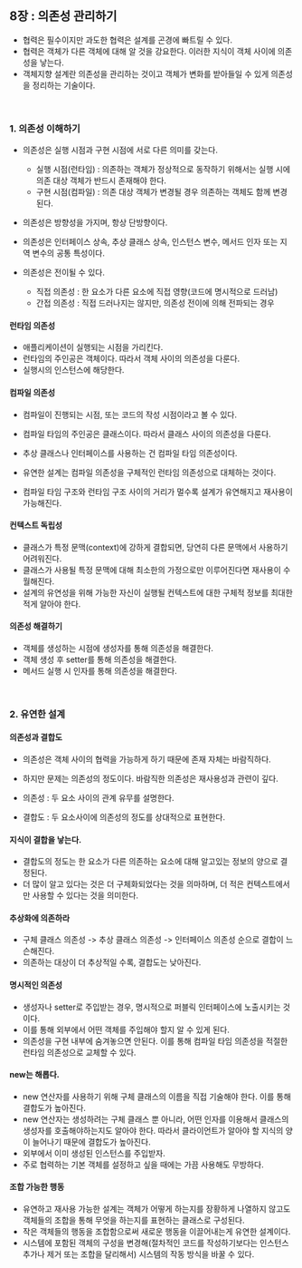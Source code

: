 ## 8장 : 의존성 관리하기
- 협력은 필수이지만 과도한 협력은 설계를 곤경에 빠트릴 수 있다.
- 협력은 객체가 다른 객체에 대해 알 것을 강요한다. 이러한 지식이 객체 사이에 의존성을 낳는다.
- 객체지향 설계란 의존성을 관리하는 것이고 객체가 변화를 받아들일 수 있게 의존성을 정리하는 기술이다.

<br>

### 1. 의존성 이해하기
- 의존성은 실행 시점과 구현 시점에 서로 다른 의미를 갖는다.
    - 실행 시점(런타임) : 의존하는 객체가 정상적으로 동작하기 위해서는 실행 시에 의존 대상 객체가 반드시 존재해야 한다.
    - 구현 시점(컴파일) : 의존 대상 객체가 변경될 경우 의존하는 객체도 함께 변경된다.
    
- 의존성은 방향성을 가지며, 항상 단방향이다. 
- 의존성은 인터페이스 상속, 추상 클래스 상속, 인스턴스 변수, 메서드 인자 또는 지역 변수의 공통 특성이다.

- 의존성은 전이될 수 있다. 
    - 직접 의존성 : 한 요소가 다른 요소에 직접 영향(코드에 명시적으로 드러남)
    - 간접 의존성 : 직접 드러나지는 않지만, 의존성 전이에 의해 전파되는 경우
    
#### 런타임 의존성
- 애플리케이션이 실행되는 시점을 가리킨다. 
- 런타임의 주인공은 객체이다. 따라서 객체 사이의 의존성을 다룬다.
- 실행시의 인스턴스에 해당한다.

#### 컴파일 의존성
- 컴파일이 진행되는 시점, 또는 코드의 작성 시점이라고 볼 수 있다.
- 컴파일 타임의 주인공은 클래스이다. 따라서 클래스 사이의 의존성을 다룬다.
- 추상 클래스나 인터페이스를 사용하는 건 컴파일 타임 의존성이다.

- 유연한 설계는 컴파일 의존성을 구체적인 런타임 의존성으로 대체하는 것이다.
- 컴파일 타임 구조와 런타임 구조 사이의 거리가 멀수록 설계가 유연해지고 재사용이 가능해진다.

#### 컨텍스트 독립성
- 클래스가 특정 문맥(context)에 강하게 결합되면, 당연히 다른 문맥에서 사용하기 어려워진다.
- 클래스가 사용될 특정 문맥에 대해 최소한의 가정으로만 이루어진다면 재사용이 수월해진다.
- 설계의 유연성을 위해 가능한 자신이 실행될 컨텍스트에 대한 구체적 정보를 최대한 적게 알아야 한다.


#### 의존성 해결하기
- 객체를 생성하는 시점에 생성자를 통해 의존성을 해결한다.
- 객체 생성 후 setter를 통해 의존성을 해결한다.
- 메서드 실행 시 인자를 통해 의존성을 해결한다.

<br>

### 2. 유연한 설계

#### 의존성과 결합도
- 의존성은 객체 사이의 협력을 가능하게 하기 때문에 존재 자체는 바람직하다.
- 하지만 문제는 의존성의 정도이다. 바람직한 의존성은 재사용성과 관련이 깊다.

- 의존성 : 두 요소 사이의 관계 유무를 설명한다.
- 결합도 : 두 요소사이에 의존성의 정도를 상대적으로 표현한다.

#### 지식이 결합을 낳는다.
- 결합도의 정도는 한 요소가 다른 의존하는 요소에 대해 알고있는 정보의 양으로 결정된다.
- 더 많이 알고 있다는 것은 더 구체화되었다는 것을 의마하며, 더 적은 컨텍스트에서만 사용할 수 있다는 것을 의미한다.


#### 추상화에 의존하라
- 구체 클래스 의존성 -> 추상 클래스 의존성 -> 인터페이스 의존성 순으로 결합이 느슨해진다.
- 의존하는 대상이 더 추상적일 수록, 결합도는 낮아진다.


#### 명시적인 의존성
- 생성자나 setter로 주입받는 경우, 명시적으로 퍼블릭 인터페이스에 노출시키는 것이다.
- 이를 통해 외부에서 어떤 객체를 주입해야 할지 알 수 있게 된다.
- 의존성을 구현 내부에 숨겨놓으면 안된다. 이를 통해 컴파일 타임 의존성을 적절한 런타임 의존성으로 교체할 수 있다.


#### new는 해롭다.
- new 연산자를 사용하기 위해 구체 클래스의 이름을 직접 기술해야 한다. 이를 통해 결합도가 높아진다.
- new 연산자는 생성하려는 구체 클래스 뿐 아니라, 어떤 인자를 이용해서 클래스의 생성자를 호출해야하는지도 알아야 한다. 따라서 클라이언트가 알아야 할
지식의 양이 늘어나기 때문에 결합도가 높아진다.
- 외부에서 이미 생성된 인스턴스를 주입받자.
- 주로 협력하는 기본 객체를 설정하고 싶을 때에는 가끔 사용해도 무방하다. 


#### 조합 가능한 행동
- 유연하고 재사용 가능한 설계는 객체가 어떻게 하는지를 장황하게 나열하지 않고도 객체들의 조합을 통해 무엇을 하는지를 표현하는 클래스로 구성된다.
- 작은 객체들의 행동을 조합함으로써 새로운 행동을 이끌어내는게 유연한 설계이다.
- 시스템에 포함된 객체의 구성을 변경해(절차적인 코드를 작성하기보다는 인스턴스 추가나 제거 또는 조합을 달리해서) 시스템의 작동 방식을 바꿀 수 있다.
